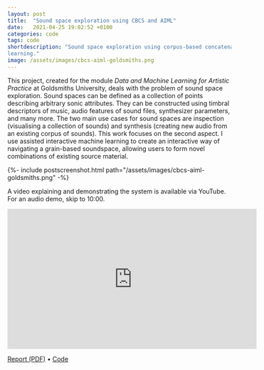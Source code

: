 ```yaml
---
layout: post
title:  "Sound space exploration using CBCS and AIML"
date:   2021-04-25 19:02:52 +0100
categories: code
tags: code
shortdescription: "Sound space exploration using corpus-based concatenative synthesis and assisted interactive machine
learning."
image: /assets/images/cbcs-aiml-goldsmiths.png
---
```


This project, created for the module *Data and Machine Learning for Artistic Practice* at Goldsmiths University, deals 
with the problem of sound space exploration. Sound spaces can be defined as a collection of points
describing arbitrary sonic attributes. They can be constructed using timbral descriptors of music, audio features of
sound files, synthesizer parameters, and many more. The two main use cases for sound spaces are inspection (visualising
a collection of sounds) and synthesis (creating new audio from an existing corpus of sounds). This work focuses on the
second aspect. I use assisted interactive machine learning to create an interactive way of navigating a grain-based 
soundspace, allowing users to form novel combinations of existing source material.

<div>{%- include postscreenshot.html path="/assets/images/cbcs-aiml-goldsmiths.png" -%}</div>

A video explaining and demonstrating the system is available via YouTube.\
For an audio demo, skip to 10:00.
<iframe width="560" height="315" src="https://www.youtube.com/embed/mQojX2_R_sk" title="YouTube video player" frameborder="0" allow="accelerometer; autoplay; clipboard-write; encrypted-media; gyroscope; picture-in-picture" allowfullscreen></iframe>

<a href="https://github.com/maxgraf96/cbcs-aiml-backend/blob/main/Report.pdf" target="_blank">Report (PDF)</a> •
<a href="https://github.com/maxgraf96/cbcs-aiml-backend" target="_blank">Code</a>